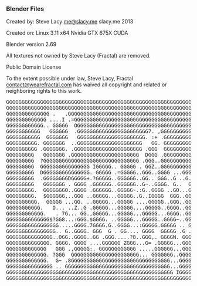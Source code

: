 ### Blender Files

Created by: Steve Lacy <me@slacy.me> slacy.me 2013

Created on: Linux 3.11 x64 Nvidia GTX 675X CUDA

Blender version 2.69

All textures not owned by Steve Lacy (Fractal) are removed.

Public Domain License

To the extent possible under law, Steve Lacy, Fractal <contact@wearefractal.com> has waived all copyright and related or neighboring rights to this work.
<pre>
GGGGGGGGGGGGGGGGGGGGGGGGGGGGGGGGGGGGGGGGGGGGGGGGGGGGGGGGGGGGGGGGGGGGGGGGGGGGGGGG
GGGGGGGGGGGGGGGGGGGGGGGGGGGGGGGGGGGGGGGGGGGGGGGGGGGGGGGGGGGGGGGGGGGGGGGGGGGGGGGG
GGGGGGGGGGGGGG .   .GGGGGGGGGGGGGGGGGGGGGGGGGGGGGGGGGGGGGGGGGGGGGGGGGGGGGGGGGGGG
GGGGGGGGGGGGG ....I .=GGGGGGGGGGGGGGGGGGGGGGGGGGGGGGGGGGGGGGGGGGGGGGGGGGGGGGGGGG
GGGGGGGGGGGG.. GGGGG  OGGGGGGGGGGGGGGGGGGGGGGGGGGGGGGGGGGGGGGGGGGGGGGGGGGGGGGGGG
GGGGGGGGGGG   GGGGGG  .GGGGGGGGGGGGGGGGGGGGGGG7. ,GGGGGGGGGGGGGGGGGGGGGGGGGGGGGG
GGGGGGGGGGG  GGGGGGG   GGGGGGGGGGGGGGGGGGGGGG. :+ .GGGGGGGGGGGGGGGGGGGGGGGGGGGGG
GGGGGGGGGG. GGGGGGG  ..GGGGGGGGGGGGGGGGGGGGG   GG. GGGGGGGGGGGGGGGGGGGGGGGGGGGGG
GGGGGGGGGG .GGGGGGG. .GGGGGGGGGGGGGGGGGGGGGG .GGG  GGGGGGGGGGGGGGGGGGGGGGGGGGGGG
GGGGGGGGG   GGGGGGG .GGGGGGGGGGGGGGGGGGGGGG  DGGG .GGGGGGGGGGGGGGGGGGGGGGGGGGGGG
GGGGGGGGG  ?GGGGGGGGGGGGGGGGGGGGGGGGGGGGGGG .GGG..GGGGGGGGGGGGN=GGGGGGGGGGGGGGGG
GGGGGGGGG  GGGGGGGGGGGGGGGG IGGGGG.. GGGGG . GGZ..GGGGGGGGGGG....:GGGGGGGGGGGGGG
GGGGGGGGG  DGGGGGGGGGGGGGGG. GGGGG .=GGGGG..GGG..GGGG ...GGG GGG .GGGGGGGGGGGGGG
GGGGGGGGG  .GGGGGGGGDGGGGG+.?GGGGG..GGGGGG..GG.. GGG..G ..G.GGGGG.NGGGGGGGGGGGGG
GGGGGGGGG   GGGGGGG . GGGG .GGGGGG..GGGGGG..G~..GGGG. G..  GGGGGG. GGGGGGGGGGGGG
GGGGGGGGG.  GGGGGGGO..GGGG .GGGGGG..GGGGG~.:G..GGGG ..GO...GGGGGG..GGGGGGGGGGGGG
GGGGGGGGG.  $GGGGGG,..GGG ..GGGGG...GGGGG..G..IGGGG  GGG..GGGGGGG.DGGGGGGGGGGGGG
GGGGGGGGGG.  GGGGG ...GG. ..GGGGG...GGGGG ....GGGGG..GGG..GGGGGGO.GGGGGGGGGGGGGG
GGGGGGGGGGG.   O... ..Z..G .GGGGG...GGGGG....GGGGG..GGGG..GGGGGG. GGGGGGGGGGGGGG
GGGGGGGGGGGG.   . 7G... GG.,GGGGG...GGGGG...GGGGG...GGGG..GGGGGG. GGGG .GGGGGGGG
GGGGGGGGGGGGGG$?GG8...:GGG.$GGGG. ..GGGGG...GGGGG..GGGG~..GGGGG. GGG. 7GGGGGGGGG
GGGGGGGGGGGGGGGGG.....GGGG.7GGGG.G..GGGG...:GGGGG.GGGGG .. GGG~..  ..GGGGGGGGGGG
GGGGGGGGGGGGGGGG.. G..GGGG. GGG  G . GG.... GGGG  GGGGG .G .. ....GGGGGGGGGGGGGG
GGGGGGGGGGGGGGG..OGG..GGGG..GG .GGG.....?8..GGG,. GGGGN. GGGGGGGGGGGGGGGGGGGGGGG
GGGGGGGGGGGGGG. GGGG. GGGG ....GGGGGG ZGGG...G= .GGGGG...GGGGGGGGGGGGGGGGGGGGGGG
GGGGGGGGGGGGG   GGG .,GGGGG:. GGGGGGGGGGGG .....GGGGGG...GGGGGGGGGGGGGGGGGGGGGGG
GGGGGGGGGGGGG. ?GGG  GGGGGGGGGGGGGGGGGGGGGG... GGGGGGG..GGGGGGGGGGGGGGGGGGGGGGGG
GGGGGGGGGGGGG.  G~ .8GGGGGGGGGGGGGGGGGGGGGGGGGGGGGGGG...GGGGGGGGGGGGGGGGGGGGGGGG
GGGGGGGGGGGGGGG .. GGGGGGGGGGGGGGGGGGGGGGGGGGGGGGGGGG...GGGGGGGGGGGGGGGGGGGGGGGG
GGGGGGGGGGGGGGGGGGGGGGGGGGGGGGGGGGGGGGGGGGGGGGGGGGGGGG IGGGGGGGGGGGGGGGGGGGGGGGG
GGGGGGGGGGGGGGGGGGGGGGGGGGGGGGGGGGGGGGGGGGGGGGGGGGGGGGGGGGGGGGGGGGGGGGGGGGGGGGGG
</pre>